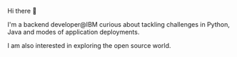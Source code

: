 Hi there 👋

I'm a backend developer@IBM curious about tackling challenges in Python, Java and modes of application deployments.

I am also interested in exploring the open source world.
